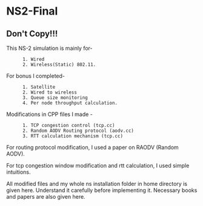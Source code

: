 # NS2-Final
## Don't Copy!!!
This NS-2 simulation is mainly for- 
```
      1. Wired 
      2. Wireless(Static) 802.11. 
```  
For bonus I completed-
```
      1. Satellite
      2. Wired to wireless
      3. Queue size monitoring
      4. Per node throughput calculation. 
```

Modifications in CPP files I made - 
```
      1. TCP congestion control (tcp.cc)
      2. Random AODV Routing protocol (aodv.cc)
      3. RTT calculation mechanism (tcp.cc)
```
For routing protocol modification, I used a paper on RAODV (Random AODV). 

For tcp congestion window modification and rtt calculation, I used simple intuitions. 

All modified files and my whole ns installation folder in home directory is given here. Understand it carefully before implementing it. 
Necessary books and papers are also given here. 
